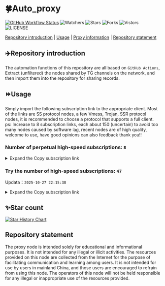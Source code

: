 # 🍀Auto_proxy
[![GitHub Workflow Status](https://img.shields.io/github/actions/workflow/status/PangTouY00/Auto_proxy/main.yml?branch=main)](https://github.com/PangTouY00/Auto_proxy/actions/workflows/main.yml?branch=main) 
![Watchers](https://img.shields.io/github/watchers/w1770946466/Auto_proxy) ![Stars](https://img.shields.io/github/stars/PangTouY00/Auto_proxy) ![Forks](https://img.shields.io/github/forks/w1770946466/Auto_proxy) ![Vistors](https://visitor-badge.laobi.icu/badge?page_id=PangTouY00.Auto_proxy) ![LICENSE](https://img.shields.io/badge/license-CC%20BY--SA%204.0-green.svg)

[Repository introduction](https://github.com/PangTouY00/Auto_proxy#Repositoryintroduction) | [Usage](https://github.com/PangTouY00/Auto_proxy#Usage) | [Proxy information](https://github.com/PangTouY00/Auto_proxy#Proxyinformation) | [Repository statement](https://github.com/PangTouY00/Auto_proxy#Repositorystatement)

## ✈️Repository introduction
The automation functions of this repository are all based on `GitHub Actions`,
Extract (unfiltered) the nodes shared by TG channels on the network, and then import them into the repository for sharing records.

## ⏩Usage
Simply import the following subscription link to the appropriate client. Most of the links are SS protocol nodes, a few Vmess, Trojan, SSR protocol nodes, it is recommended to choose a protocol that supports a full client.
ps: Increase to 8 subscription links, each about 150 (uncertain) to avoid too many nodes caused by software lag, recent nodes are of high quality, welcome to use, have good opinions can also feedback thank you!!

### Number of perpetual high-speed subscriptions: `8`

<details>
  <summary>Expand the Copy subscription link</summary>

  
- [Multiprotocol Base64 encoding](https://raw.githubusercontent.com/PangTouY00/Auto_proxy/main/Long_term_subscription1)
`https://raw.githubusercontent.com/PangTouY00/Auto_proxy/main/Long_term_subscription_num`
`Total number of merge nodes: 331`

- [Multiprotocol Base64 encoding](https://raw.githubusercontent.com/PangTouY00/Auto_proxy/main/Long_term_subscription1)
`https://raw.githubusercontent.com/PangTouY00/Auto_proxy/main/Long_term_subscription1`
`Total number of merge nodes: 42`

- [Multiprotocol Base64 encoding](https://raw.githubusercontent.com/PangTouY00/Auto_proxy/main/Long_term_subscription2)
`https://raw.githubusercontent.com/PangTouY00/Auto_proxy/main/Long_term_subscription2`
`Total number of merge nodes: 42`

- [Multiprotocol Base64 encoding](https://raw.githubusercontent.com/PangTouY00/Auto_proxy/main/Long_term_subscription3)
`https://raw.githubusercontent.com/PangTouY00/Auto_proxy/main/Long_term_subscription3`
`Total number of merge nodes: 42`

- [Multiprotocol Base64 encoding](https://raw.githubusercontent.com/PangTouY00/Auto_proxy/main/Long_term_subscription4)
`https://raw.githubusercontent.com/PangTouY00/Auto_proxy/main/Long_term_subscription4`
`Total number of merge nodes: 42`

- [Multiprotocol Base64 encoding](https://raw.githubusercontent.comPangTouY00/Auto_proxy/main/Long_term_subscription5)
`https://raw.githubusercontent.com/PangTouY00/Auto_proxy/main/Long_term_subscription5`
`Total number of merge nodes: 42`

- [Multiprotocol Base64 encoding](https://raw.githubusercontent.com/PangTouY00/Auto_proxy/main/Long_term_subscription6)
`https://raw.githubusercontent.com/PangTouY00/Auto_proxy/main/Long_term_subscription6`
`Total number of merge nodes: 42`

- [Multiprotocol Base64 encoding](https://raw.githubusercontent.com/PangTouY00/Auto_proxy/main/Long_term_subscription7)
`https://raw.githubusercontent.com/PangTouY00/Auto_proxy/main/Long_term_subscription7`
`Total number of merge nodes: 42`

- [Multiprotocol Base64 encoding](https://raw.githubusercontent.com/PangTouY00/Auto_proxy/main/Long_term_subscription8)
`https://raw.githubusercontent.com/PangTouY00/Auto_proxy/main/Long_term_subscription8`
`Total number of merge nodes: 37`

- [Clash subscription](https://raw.githubusercontent.com/PangTouY00/Auto_proxy/main/Long_term_subscription2.yaml)
`https://raw.githubusercontent.com/PangTouY00/Auto_proxy/main/Long_term_subscription1.yaml`


- [Clash subscription](https://raw.githubusercontent.com/PangTouY00/Auto_proxy/main/Long_term_subscription2.yaml)
`https://raw.githubusercontent.com/PangTouY00/Auto_proxy/main/Long_term_subscription2.yaml`


- [Clash subscription](https://raw.githubusercontent.com/PangTouY00/Auto_proxy/main/Long_term_subscription3.yaml)
`https://raw.githubusercontent.com/PangTouY00/Auto_proxy/main/Long_term_subscription3.yaml`
  
</details>

### Try the number of high-speed subscriptions: `47`
Updata：`2025-10-27 22:15:38`


<details>
  <summary>Expand the Copy subscription link</summary>  

























































































































































































































































































































































































































































































































































































































































































































































































































































































































































































































































































































































































































































































































































































































































































































































































































































































































































































































































































































































































































































































































































































































































































































































































































































































































































































































































































































































































































































































































































































































































































































































































































































































































































































































































































































































































































































































































































































































































































































































































































































































































































































































































































































































































































































































































































































































































































































































































































































































































































































































































































































































































































































































































































































































































































































































































































































































































































































































































































































































































































































































































































































































































































































































































































































































































































































































































































































































































































































































































































































































































































































































































































































































































































































































































































































































































































































































































































































































































































































































































































































































































































































































































































































































































































































































































































































































































































































































































































































































































































































































































































































































































































































































































































































































































































































































































































































































































































































































































































































































































































































































































































































































































































































































































































































































































































































































































































































































































































































































































































































































































































































































































































































































































































































































































































































































































































































































































































































































































































































































































































































































































































































































































































































































































































































































































































































































































































































































































































































































































































































































































































































































































































































































































































































































































































































































































































































































































































































































































































































































































































































































































































































































































































































































































































































































































































































































































































































































































































































































































































































































































































































































































































































































































































































































































































































































































































































































































































































































































































































































































































































































































































































































































































































































































































































































































































































































































































































































































































































































































































































































































































































































































































































































































































































































































































































































































































































































































































































































































































































































































































































































































































































































































































































































































































































































































































































































































































































































































































































































































































































































































































































































































































































































































































































































































































































































































































































































































































































































































































































































































































































































































































































































































































































































































































































































































































































































































































































































































































































































































































































































































































































































































































































































































































































































































































































































































































































































































































































































































































































































































































































































































































































































































































































































































































































































































































































































































































































































































































































































































































































































































































































































































































































































































































































































































































































































































































































































































































































































































































































































































































































































































































































































































































































































































































































































































































































































































































































































































































































































































































































































































































































































































































































































































































































































































































































































































































































































































































































































































































































































































































































































































































































































































































































































































































































































































































































































































































































































































































































































































































































>Trial subscription：
`https://v2.heiu.me/api/v1/client/subscribe?token=f899d46da76049edf26271e5b373dbae`




>Trial subscription：
`https://gods4.dashicn.buzz/api/v1/client/subscribe?token=1949f5dac9d69cd8a2ca47c226730e9c`




>Trial subscription：
`https://huojian4.top/api/v1/client/subscribe?token=b00f44b88527fc0bb9b9b76265f30b4c`




>Trial subscription：
`https://xbd.iftballs.com/api/v1/client/subscribe?token=6849c25447fe428b51ae8898fcf1c580`




>Trial subscription：
`https://slianvpn.com/api/v1/client/subscribe?token=43bab37c858ebfa4d100c7a77ff313bb`




>Trial subscription：
`https://www.ch000zy.com/api/v1/client/subscribe?token=06b8fddaf34f2ba4a3be4ef22e325787`




>Trial subscription：
`https://tsxspace.com/api/v1/client/subscribe?token=395d8add1adeb7bf3b4e8cccbf95f01a`




>Trial subscription：
`https://best.nxxbbf.com/api/v1/client/subscribe?token=7fd1876f6fe0b9a6a42abac4e904f145`




>Trial subscription：
`https://xyjs1.buzz/api/v1/client/subscribe?token=4facf5bb98615770a79e6afa64a162fc`




>Trial subscription：
`https://next.mangging.com/api/v1/client/subscribe?token=b2dffc3189c8307fed1992a7ef9af61f`




>Trial subscription：
`https://gods3.dashicn.buzz/api/v1/client/subscribe?token=39d400e5bb43f1bd75351f1bb7c16200`




>Trial subscription：
`https://old-v2b.linkedton.com/api/v1/client/subscribe?token=0403fece40fd14d7e6d23cf11bc408c7`




>Trial subscription：
`https://hjxixi003.xxuux.cn/api/v1/client/subscribe?token=326dd0665d4b626703a91e4f4ab6e343`




>Trial subscription：
`https://www.56idc.news/api/v1/client/subscribe?token=5c076f94da89a64b28769d4f633c4ef5`




>Trial subscription：
`https://cfvpn.com/api/v1/client/subscribe?token=48c9af62ca93e548b398dfe2f9b25bd8`




>Trial subscription：
`https://vaamx.louwangzhiyu.online/api/v1/client/subscribe?token=9e420f2edee1ceaedaa95011d42cb8fa`




>Trial subscription：
`https://xunyungogogo.xyz/api/v1/client/subscribe?token=61c0f2eb649c724e75a88a00ffcba496`




>Trial subscription：
`https://56idc.news/api/v1/client/subscribe?token=7d6de56ef67c69e06e32c9d751dc9359`




>Trial subscription：
`https://x2b.eans.top/api/v1/client/subscribe?token=722b4109205bf6c52f4d84ed608c1ee3`




>Trial subscription：
`https://xyjs1.sbs/api/v1/client/subscribe?token=6083ba626c37b5588a937d5978f9c420`




>Trial subscription：
`https://xxx.yxt999.cn/api/v1/client/subscribe?token=7b4601e20aa94924483840b39dc8125b`




>Trial subscription：
`http://xxxxyyyy.njdjjxjbcbw.icu/api/v1/client/subscribe?token=3edc6dd82f0406c410b9245f14d7f041`




>Trial subscription：
`https://jsxixi001.xxssx.cn/api/v1/client/subscribe?token=67cd638a6ae3a0a4eec7084004a78336`




>Trial subscription：
`https://jshaha.xxttx.cn/api/v1/client/subscribe?token=dd8e615977e6f282ed647ead9ed36634`




>Trial subscription：
`https://slianvpn.top/api/v1/client/subscribe?token=bf1a2095e83b88b8c3b0a7e75549e556`




>Trial subscription：
`https://ylccloud.top/api/v1/client/subscribe?token=9767ad8fd76978404169c3699b4014cf`




>Trial subscription：
`https://gods2.dashicn.buzz/api/v1/client/subscribe?token=28f1f5dbd2eb3e88ff58968355d4f75f`




>Trial subscription：
`https://gods1.dashicn.buzz/api/v1/client/subscribe?token=032b90a220766167fe9bea993056c656`




>Trial subscription：
`https://poiuytrewq.yxt999.cn/api/v1/client/subscribe?token=aab889556bd2638a8bb26436ee9b4931`




>Trial subscription：
`https://yywhale.com/api/v1/client/subscribe?token=87a1a2043c3bf2c57504660516c9fbbf`




>Trial subscription：
`https://pro.xmyidc.com/api/v1/client/subscribe?token=8230134440bb0d1468979dfad45260b5`




>Trial subscription：
`https://kingfisher.top/api/v1/client/subscribe?token=851b860654dacdff54b1e88144ec0f98`




>Trial subscription：
`https://dyxixi001.xxssx.cn/api/v1/client/subscribe?token=fb269d0b6d0f1ea4a20b8ce0a8a3bb43`




>Trial subscription：
`https://dyhaha.xxttx.cn/api/v1/client/subscribe?token=3aebb6e862c57e9da8a268a5021383be`




>Trial subscription：
`https://sufujia.top/api/v1/client/subscribe?token=3bff247b5a83d24c27917c142c2c472a`




>Trial subscription：
`https://tizi8.top/api/v1/client/subscribe?token=23cbc238e7693583e7e9cb3eacb0a446`




>Trial subscription：
`https://xixixi003.hjsbssbsbsbsbs.sbs/api/v1/client/subscribe?token=e7c32766495c5b318e48bb96b12050d0`




>Trial subscription：
`http://107.173.31.17/api/v1/client/subscribe?token=95296f9870618b0eb0ca90bf6776c445`




>Trial subscription：
`https://hjxixi002.xxttx.cn/api/v1/client/subscribe?token=90e10d18a70a795b7246528cc4e9b6c5`




>Trial subscription：
`https://syhaha.xxttx.cn/api/v1/client/subscribe?token=02d8560f09d2cb6c249f133a78c2d020`




>Trial subscription：
`https://dashuai.us/api/v1/client/subscribe?token=a9ecf9ecd2acbaa34b219ac07e776f70`




>Trial subscription：
`https://go.yueyun.de/api/v1/client/subscribe?token=2c45f7c5f94b5b3267c3b8c4047e7bdb`




>Trial subscription：
`https://fs.v2rayse.com/share/20251022/ip9hv7cp52.txt`




>Trial subscription：
`https://dl.vfkum.website/api/v1/client/subscribe?token=bd7de29ba3fd8922ed4fe7f64cd0397d`




>Trial subscription：
`https://a.mayi520.shop/api/v1/client/subscribe?token=32181cc3f66f17d82b019df4d4ef1b6b`




>Trial subscription：
`https://www.louwangzhiyu.org/api/v1/client/subscribe?token=5895f3345e59775414913458b4f53816`




>Trial subscription：
`https://multiserver.multiserveradelshoop.com/api/v1/client/subscribe?token=8cdd59bf6283892af2afbfda10761fcd`



</details>

## ✨Star count
[![Star History Chart](https://api.star-history.com/svg?repos=PangTouY00/Auto_proxy&type=Date)](https://star-history.com/#w1770946466/Auto_proxy&Date)



## Repository statement
The proxy node is intended solely for educational and informational purposes. It is not intended for any illegal or illicit activities. The resources provided on this node are collected from the Internet for the purpose of facilitating communication and learning among users. It is not intended for use by users in mainland China, and those users are encouraged to refrain from using this node. The operators of this node will not be held responsible for any illegal or inappropriate use of the resources provided.
